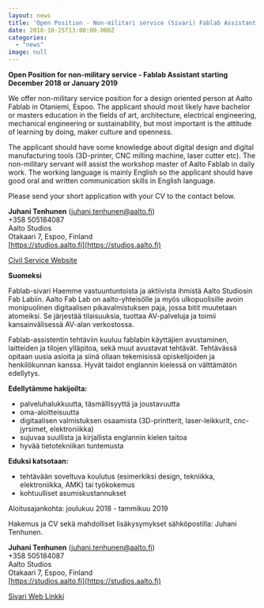 ```yaml
---
layout: news
title: 'Open Position - Non-militari service (Sivari) Fablab Assistant'
date: 2018-10-25T13:00:00.000Z
categories:
  - "news"
image: null
---
```

**Open Position for non-military service - Fablab Assistant starting December 2018 or January 2019**

We offer non-military service position for a design oriented person at Aalto Fablab in Otaniemi, Espoo. The applicant should most likely have bachelor or masters education in the fields of art, architecture, electrical engineering, mechanical engineering or sustainability, but most important is the attitude of learning by doing, maker culture and openness.

The applicant should have some knowledge about digital design and digital manufacturing tools (3D-printer, CNC milling machine, laser cutter etc). The non-military servant will assist the workshop master of Aalto Fablab in daily work. The working language is mainly English so the applicant should have good oral and written communication skills in English language.

Please send your short application with your CV to the contact below.

**Juhani Tenhunen** (juhani.tenhunen@aalto.fi)  
+358 505184087  
Aalto Studios  
Otakaari 7, Espoo, Finland  
[https://studios.aalto.fi](https://studios.aalto.fi)  

[Civil Service Website](https://vipa.mol.fi/sivariweb_public/pages/servplace_info.jsf?id=538841)

**Suomeksi**

Fablab-sivari 
Haemme vastuuntuntoista ja aktiivista ihmistä Aalto Studiosin Fab Labiin. 
Aalto Fab Lab on aalto-yhteisölle ja myös ulkopuolisille avoin monipuolinen digitaalisen pikavalmistuksen paja, jossa bitit muutetaan atomeiksi. Se järjestää tilaisuuksia, tuottaa AV-palveluja ja toimii kansainvälisessä AV-alan verkostossa. 

Fablab-assistentin tehtäviin kuuluu fablabin käyttäjien avustaminen, laitteiden ja tilojen ylläpitoa, sekä muut avustavat tehtävät. Tehtävässä opitaan uusia asioita ja siinä ollaan tekemisissä opiskelijoiden ja henkilökunnan kanssa. Hyvät taidot englannin kielessä on välttämätön edellytys. 

**Edellytämme hakijoilta:**

- palveluhalukkuutta, täsmällisyyttä ja joustavuutta 
- oma-aloitteisuutta 
- digitaalisen valmistuksen osaamista (3D-printterit, laser-leikkurit, cnc-jyrsimet, elektroniikka) 
- sujuvaa suullista ja kirjallista englannin kielen taitoa 
- hyvää tietotekniikan tuntemusta 

**Eduksi katsotaan:**

- tehtävään soveltuva koulutus (esimerkiksi design, tekniikka, elektroniikka, AMK) tai työkokemus 
- kohtuulliset asumiskustannukset 

Aloitusajankohta: joulukuu 2018 - tammikuu 2019

Hakemus ja CV sekä mahdolliset lisäkysymykset sähköpostilla: Juhani Tenhunen.

**Juhani Tenhunen** (juhani.tenhunen@aalto.fi)  
+358 505184087  
Aalto Studios  
Otakaari 7, Espoo, Finland  
[https://studios.aalto.fi](https://studios.aalto.fi)  

[Sivari Web Linkki](https://vipa.mol.fi/sivariweb_public/pages/servplace_info.jsf?id=538841)
